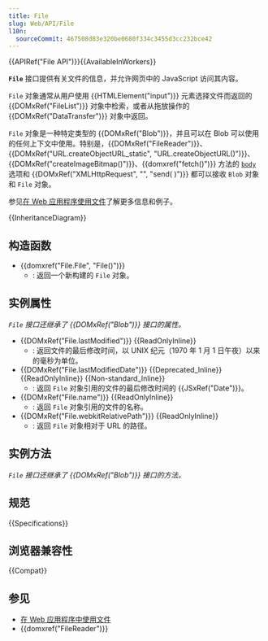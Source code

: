```yaml
---
title: File
slug: Web/API/File
l10n:
  sourceCommit: 467508d83e320be0680f334c3455d3cc232bce42
---
```


{{APIRef("File API")}}{{AvailableInWorkers}}

**`File`** 接口提供有关文件的信息，并允许网页中的 JavaScript 访问其内容。

`File` 对象通常从用户使用 {{HTMLElement("input")}} 元素选择文件而返回的 {{DOMxRef("FileList")}} 对象中检索，或者从拖放操作的 {{DOMxRef("DataTransfer")}} 对象中返回。

`File` 对象是一种特定类型的 {{DOMxRef("Blob")}}，并且可以在 Blob 可以使用的任何上下文中使用。特别是，{{DOMxRef("FileReader")}}、{{DOMxRef("URL.createObjectURL_static", "URL.createObjectURL()")}}、{{DOMxRef("createImageBitmap()")}}、{{domxref("fetch()")}} 方法的 [`body`](/zh-CN/docs/Web/API/fetch#body) 选项和 {{DOMxRef("XMLHttpRequest", "", "send( )")}} 都可以接收 `Blob` 对象和 `File` 对象。

参见[在 Web 应用程序使用文件](/zh-CN/docs/Web/API/File_API/Using_files_from_web_applications)了解更多信息和例子。

{{InheritanceDiagram}}

## 构造函数

- {{domxref("File.File", "File()")}}
  - : 返回一个新构建的 `File` 对象。

## 实例属性

_`File` 接口还继承了 {{DOMxRef("Blob")}} 接口的属性。_

- {{DOMxRef("File.lastModified")}} {{ReadOnlyInline}}
  - : 返回文件的最后修改时间，以 UNIX 纪元（1970 年 1 月 1 日午夜）以来的毫秒为单位。
- {{DOMxRef("File.lastModifiedDate")}} {{Deprecated_Inline}} {{ReadOnlyInline}} {{Non-standard_Inline}}
  - : 返回 `File` 对象引用的文件的最后修改时间的 {{JSxRef("Date")}}。
- {{DOMxRef("File.name")}} {{ReadOnlyInline}}
  - : 返回 `File` 对象引用的文件的名称。
- {{DOMxRef("File.webkitRelativePath")}} {{ReadOnlyInline}}
  - : 返回 `File` 对象相对于 URL 的路径。

## 实例方法

_`File` 接口还继承了 {{DOMxRef("Blob")}} 接口的方法。_

## 规范

{{Specifications}}

## 浏览器兼容性

{{Compat}}

## 参见

- [在 Web 应用程序中使用文件](/zh-CN/docs/Web/API/File_API/Using_files_from_web_applications)
- {{domxref("FileReader")}}

